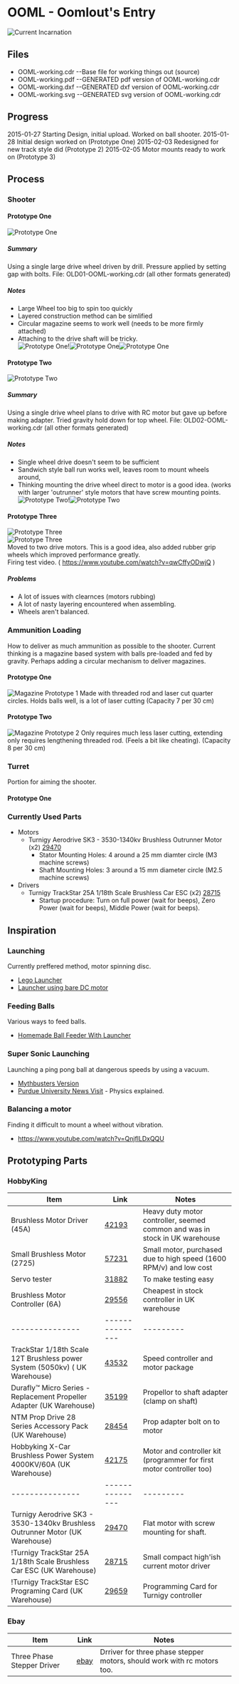 # OOML - Oomlout's Entry

![Current Incarnation](OOML-working_420.jpg)

## Files

* OOML-working.cdr	--Base file for working things out (source)
* OOML-working.pdf	--GENERATED pdf version of OOML-working.cdr
* OOML-working.dxf	--GENERATED dxf version of OOML-working.cdr
* OOML-working.svg	--GENERATED svg version of OOML-working.cdr

## Progress

2015-01-27 Starting Design, initial upload. Worked on ball shooter.
2015-01-28 Initial design worked on (Prototype One)
2015-02-03 Redesigned for new track style did (Prototype 2)
2015-02-05 Motor mounts ready to work on (Prototype 3)

## Process

### Shooter  

#### Prototype One
![Prototype One](OOML-prototype-01-01_420.jpg)  
##### Summary
Using a single large drive wheel driven by drill. Pressure applied by setting gap with bolts. 
File: OLD01-OOML-working.cdr (all other formats generated)
##### Notes
* Large Wheel too big to spin too quickly
* Layered construction method can be simlified
* Circular magazine seems to work well (needs to be more firmly attached)
* Attaching to the drive shaft will be tricky.   
![Prototype One](OOML-prototype-01-01_140.jpg)!![Prototype One](OOML-prototype-01-02_140.jpg)![Prototype One](OOML-prototype-01-03_140.jpg)

#### Prototype Two
![Prototype Two](OOML-prototype-02-01_420.jpg)  
##### Summary
Using a single drive wheel plans to drive with RC motor but gave up before making adapter. Tried gravity hold down for top wheel.
File: OLD02-OOML-working.cdr (all other formats generated)
##### Notes
* Single wheel drive doesn't seem to be sufficient
* Sandwich style ball run works well, leaves room to mount wheels around,
* Thinking mounting the drive wheel direct to motor is a good idea. (works with larger 'outrunner' style motors that have screw mounting points.     
![Prototype Two](OOML-prototype-02-01_140.jpg)!![Prototype Two](OOML-prototype-02-02_140.jpg)

#### Prototype Three
![Prototype Three](OOML-prototype-03-01_420.jpg)   
![Prototype Three](OOML-prototype-03-01_140.jpg)   
Moved to two drive motors. This is a good idea, also added rubber grip wheels which improved performance greatly.  
Firing test video. ( https://www.youtube.com/watch?v=qwCffyODwjQ )  

##### Problems
* A lot of issues with clearnces (motors rubbing)
* A lot of nasty layering encountered when assembling.
* Wheels aren't balanced.

### Ammunition Loading
How to deliver as much ammunition as possible to the shooter. Current thinking is a magazine based system with balls pre-loaded and fed by gravity. Perhaps adding a circular mechanism to deliver magazines.
	
#### Prototype One
![Magazine Prototype 1](OOML-AMMUNITION-prototype-01-01_420.jpg)
Made with threaded rod and laser cut quarter circles. Holds balls well, is a lot of laser cutting (Capacity 7 per 30 cm)

#### Prototype Two
![Magazine Prototype 2](OOML-AMMUNITION-prototype-02-01_420.jpg)
Only requires much less laser cutting, extending only requires lengthening threaded rod. (Feels a bit like cheating). (Capacity 8 per 30 cm)

### Turret
Portion for aiming the shooter.
#### Prototype One

### Currently Used Parts

* Motors
  * Turnigy Aerodrive SK3 - 3530-1340kv Brushless Outrunner Motor (x2)  [29470](http://www.hobbyking.co.uk/hobbyking/store/__29470__Turnigy_Aerodrive_SK3_3530_1340kv_Brushless_Outrunner_Motor_UK_Warehouse_.html)   
    * Stator Mounting Holes: 4 around a 25 mm diamter circle (M3 machine screws)    
	* Shaft Mounting Holes: 3 around a 15 mm diameter circle (M2.5 machine screws)    
* Drivers    
  * Turnigy TrackStar 25A 1/18th Scale Brushless Car ESC (x2) [28715](http://www.hobbyking.co.uk/hobbyking/store/__28715__Turnigy_TrackStar_25A_1_18th_Scale_Brushless_Car_ESC_UK_Warehouse_.html)    
      * Startup procedure: Turn on full power (wait for beeps), Zero Power (wait for beeps), Middle Power (wait for beeps).     

	

## Inspiration

### Launching
Currently preffered method, motor spinning disc.	
* [Lego Launcher](https://www.youtube.com/watch?v=IRtr5g4ApiQ)
* [Launcher using bare DC motor](https://www.youtube.com/watch?v=oGAJfsf9DJo)
	
### Feeding Balls
Various ways to feed balls.
* [Homemade Ball Feeder With Launcher](https://www.youtube.com/watch?v=HIMtHxMLO58) 

### Super Sonic Launching
Launching a ping pong ball at dangerous speeds by using a vacuum.
* [Mythbusters Version](https://www.youtube.com/watch?v=87Cpe4bJn0U) 
* [Purdue University News Visit](https://www.youtube.com/watch?v=YYNCGZCul1Q)  - Physics explained.

### Balancing a motor
Finding it difficult to mount a wheel without vibration.
* https://www.youtube.com/watch?v=QnjflLDxQQU

## Prototyping Parts

### HobbyKing 

| Item			| Link			| Notes
|---------------|---------------|---------
| Brushless Motor Driver (45A)|[42193](http://www.hobbyking.co.uk/hobbyking/store/uh_viewItem.asp?idProduct=42193)| Heavy duty motor controller, seemed common and was in stock in UK warehouse
| Small Brushless Motor (2725)|[57231](http://www.hobbyking.co.uk/hobbyking/store/uh_viewItem.asp?idProduct=57231)| Small motor, purchased due to high speed (1600 RPM/v) and low cost
| Servo tester 				  |[31882](http://www.hobbyking.co.uk/hobbyking/store/uh_viewItem.asp?idProduct=31882)| To make testing easy
| Brushless Motor Controller (6A)|[29556](http://www.hobbyking.co.uk/hobbyking/store/uh_viewItem.asp?idProduct=29556)| Cheapest in stock controller in UK warehouse 
|---------------|---------------|---------
|TrackStar 1/18th Scale 12T Brushless power System (5050kv) ( UK Warehouse)|[43532](http://www.hobbyking.com/hobbyking/store/__43532__TrackStar_1_18th_Scale_12T_Brushless_power_System_5050kv_UK_Warehouse_.html)| Speed controller and motor package
|Durafly™ Micro Series - Replacement Propeller Adapter (UK Warehouse)|[35199](http://www.hobbyking.com/hobbyking/store/__35199__Durafly_8482_Micro_Series_Replacement_Propeller_Adapter_UK_Warehouse_.html)|Propellor to shaft adapter (clamp on shaft)
|NTM Prop Drive 28 Series Accessory Pack (UK Warehouse)|[28454](http://www.hobbyking.com/hobbyking/store/__28454__NTM_Prop_Drive_28_Series_Accessory_Pack_UK_Warehouse_.html)|Prop adapter bolt on to motor
|Hobbyking X-Car Brushless Power System 4000KV/60A (UK Warehouse)|[42175](http://www.hobbyking.com/hobbyking/store/__42175__Hobbyking_X_Car_Brushless_Power_System_4000KV_60A_UK_Warehouse_.html)|Motor and controller kit (programmer for first motor controller too)
|---------------|---------------|---------
|Turnigy Aerodrive SK3 - 3530-1340kv Brushless Outrunner Motor (UK Warehouse)|[29470](http://www.hobbyking.co.uk/hobbyking/store/__29470__Turnigy_Aerodrive_SK3_3530_1340kv_Brushless_Outrunner_Motor_UK_Warehouse_.html)| Flat motor with screw mounting for shaft.
!Turnigy TrackStar 25A 1/18th Scale Brushless Car ESC (UK Warehouse)|[28715](http://www.hobbyking.co.uk/hobbyking/store/__28715__Turnigy_TrackStar_25A_1_18th_Scale_Brushless_Car_ESC_UK_Warehouse_.html)|Small compact high'ish current motor driver
!Turnigy TrackStar ESC Programing Card (UK Warehouse)|[29659](http://www.hobbyking.co.uk/hobbyking/store/__29659__Turnigy_TrackStar_ESC_Programing_Card_UK_Warehouse_.html)|Programming Card for Turnigy controller

### Ebay
| Item			| Link			| Notes
|---------------|---------------|---------
|Three Phase Stepper Driver|[ebay](http://www.ebay.co.uk/itm/CNC-3-Phase-Stepper-Motor-Driver-8-3A-3M860-for-Router-Mill-Engraving/261032431786?_trksid=p2045573.c100033.m2042&_trkparms=aid%3D111001%26algo%3DREC.SEED%26ao%3D1%26asc%3D20131017132637%26meid%3D26e5114eb5e944539a95eb8d47a47bbd%26pid%3D100033%26rk%3D1%26rkt%3D4%26sd%3D261032431786)| Drriver for three phase stepper motors, should work with rc motors too.


